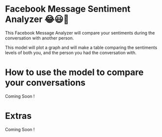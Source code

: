 # Facebook Message Sentiment Analyzer  😂😃🙁

This Facebook Message Analyzer will compare your sentiments during the conversation with another person.

This model will plot a graph and will make a table comparing the sentiments levels of both you, and the person you had the conversation with. 

# How to use the model to compare your conversations 

Coming Soon !

# Extras 

Coming Soon !
